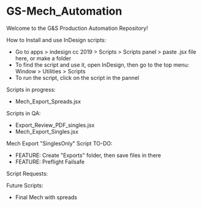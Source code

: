 # GS-Mech_Automation

Welcome to the G&S Production Automation Repository!

How to Install and use InDesign scripts:
+ Go to apps > indesign cc 2019 > Scripts > Scripts panel > paste .jsx file here, or make a folder
+ To find the script and use it, open InDesign, then go to the top menu: Window > Utilities > Scripts
+ To run the script, click on the script in the pannel

Scripts in progress:
+ Mech_Export_Spreads.jsx

Scripts in QA:
+ Export_Review_PDF_singles.jsx
+ Mech_Export_Singles.jsx

Mech Export "SinglesOnly" Script TO-DO:
+ FEATURE: Create "Exports" folder, then save files in there
+ FEATURE: Preflight Failsafe

Script Requests:

Future Scripts:
+ Final Mech with spreads